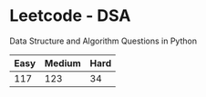 # Leetcode - DSA

Data Structure and Algorithm Questions in Python

| Easy   |  Medium  | Hard |
|--------|----------|------|
|   117  |    123   |  34  |
